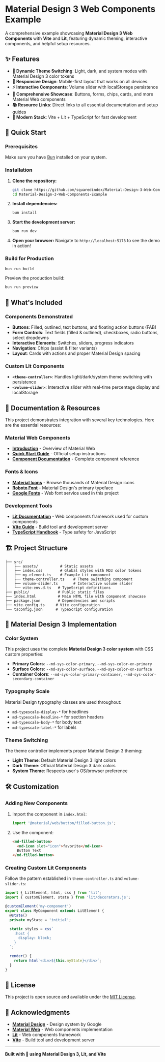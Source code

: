 # Material Design 3 Web Components Example

A comprehensive example showcasing **Material Design 3 Web Components** with **Vite** and **Lit**, featuring dynamic theming, interactive components, and helpful setup resources.

## ✨ Features

- **🎨 Dynamic Theme Switching**: Light, dark, and system modes with Material Design 3 color tokens
- **📱 Responsive Design**: Mobile-first layout that works on all devices  
- **⚡ Interactive Components**: Volume slider with localStorage persistence
- **🧩 Comprehensive Showcase**: Buttons, forms, chips, cards, and more Material Web components
- **📚 Resource Links**: Direct links to all essential documentation and setup guides
- **🚀 Modern Stack**: Vite + Lit + TypeScript for fast development

## 🚀 Quick Start

### Prerequisites

Make sure you have [Bun](https://bun.sh/) installed on your system.

### Installation

1. **Clone the repository:**
   ```bash
   git clone https://github.com/squaredindex/Material-Design-3-Web-Components-Example.git
   cd Material-Design-3-Web-Components-Example
   ```

2. **Install dependencies:**
   ```bash
   bun install
   ```

3. **Start the development server:**
   ```bash
   bun run dev
   ```

4. **Open your browser:**
   Navigate to `http://localhost:5173` to see the demo in action!

### Build for Production

```bash
bun run build
```

Preview the production build:
```bash
bun run preview
```

## 🎯 What's Included

### Components Demonstrated

- **Buttons**: Filled, outlined, text buttons, and floating action buttons (FAB)
- **Form Controls**: Text fields (filled & outlined), checkboxes, radio buttons, select dropdowns
- **Interactive Elements**: Switches, sliders, progress indicators
- **Navigation**: Chips (assist & filter variants)
- **Layout**: Cards with actions and proper Material Design spacing

### Custom Lit Components

- **`<theme-controller>`**: Handles light/dark/system theme switching with persistence
- **`<volume-slider>`**: Interactive slider with real-time percentage display and localStorage

## 📖 Documentation & Resources

This project demonstrates integration with several key technologies. Here are the essential resources:

### Material Web Components
- **[Introduction](https://material-web.dev/about/intro/)** - Overview of Material Web
- **[Quick Start Guide](https://github.com/material-components/material-web/blob/main/docs/quick-start.md)** - Official setup instructions
- **[Component Documentation](https://material-web.dev/components/)** - Complete component reference

### Fonts & Icons
- **[Material Icons](https://fonts.google.com/icons)** - Browse thousands of Material Design icons
- **[Roboto Font](https://fonts.google.com/specimen/Roboto)** - Material Design's primary typeface
- **[Google Fonts](https://fonts.google.com/)** - Web font service used in this project

### Development Tools
- **[Lit Documentation](https://lit.dev/docs/)** - Web components framework used for custom components
- **[Vite Guide](https://vite.dev/)** - Build tool and development server
- **[TypeScript Handbook](https://www.typescriptlang.org/docs/)** - Type safety for JavaScript

## 🏗️ Project Structure

```
├── src/
│   ├── assets/          # Static assets
│   ├── index.css        # Global styles with MD3 color tokens
│   ├── my-element.ts    # Example Lit component
│   ├── theme-controller.ts    # Theme switching component
│   ├── volume-slider.ts       # Interactive volume slider
│   └── vite-env.d.ts   # TypeScript definitions
├── public/             # Public static files
├── index.html          # Main HTML file with component showcase
├── package.json        # Dependencies and scripts
├── vite.config.ts     # Vite configuration
└── tsconfig.json      # TypeScript configuration
```

## 🎨 Material Design 3 Implementation

### Color System
This project uses the complete **Material Design 3 color system** with CSS custom properties:

- **Primary Colors**: `--md-sys-color-primary`, `--md-sys-color-on-primary`
- **Surface Colors**: `--md-sys-color-surface`, `--md-sys-color-on-surface`
- **Container Colors**: `--md-sys-color-primary-container`, `--md-sys-color-secondary-container`

### Typography Scale
Material Design typography classes are used throughout:
- `md-typescale-display-*` for headlines
- `md-typescale-headline-*` for section headers  
- `md-typescale-body-*` for body text
- `md-typescale-label-*` for labels

### Theme Switching
The theme controller implements proper Material Design 3 theming:
- **Light Theme**: Default Material Design 3 light colors
- **Dark Theme**: Official Material Design 3 dark colors
- **System Theme**: Respects user's OS/browser preference

## 🛠️ Customization

### Adding New Components

1. Import the component in `index.html`:
   ```javascript
   import '@material/web/button/filled-button.js';
   ```

2. Use the component:
   ```html
   <md-filled-button>
     <md-icon slot="icon">favorite</md-icon>
     Button Text
   </md-filled-button>
   ```

### Creating Custom Lit Components

Follow the pattern established in `theme-controller.ts` and `volume-slider.ts`:

```typescript
import { LitElement, html, css } from 'lit';
import { customElement, state } from 'lit/decorators.js';

@customElement('my-component')
export class MyComponent extends LitElement {
  @state()
  private myState = 'initial';

  static styles = css`
    :host {
      display: block;
    }
  `;

  render() {
    return html`<div>${this.myState}</div>`;
  }
}
```

## 📄 License

This project is open source and available under the [MIT License](LICENSE).

## 🙏 Acknowledgments

- **[Material Design](https://material.io/)** - Design system by Google
- **[Material Web](https://github.com/material-components/material-web)** - Web components implementation
- **[Lit](https://lit.dev/)** - Web components framework
- **[Vite](https://vite.dev/)** - Build tool and development server

---

**Built with 💜 using Material Design 3, Lit, and Vite**